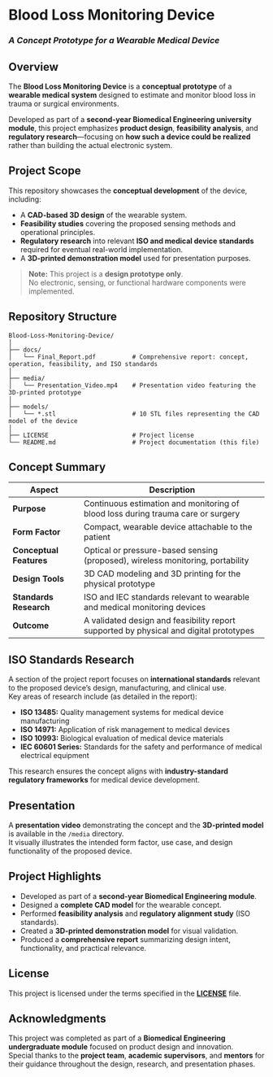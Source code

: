 # Blood Loss Monitoring Device  
### *A Concept Prototype for a Wearable Medical Device*

## Overview  
The **Blood Loss Monitoring Device** is a **conceptual prototype** of a **wearable medical system** designed to estimate and monitor blood loss in trauma or surgical environments.  

Developed as part of a **second-year Biomedical Engineering university module**, this project emphasizes **product design**, **feasibility analysis**, and **regulatory research**—focusing on **how such a device could be realized** rather than building the actual electronic system.  

## Project Scope  
This repository showcases the **conceptual development** of the device, including:  
- A **CAD-based 3D design** of the wearable system.  
- **Feasibility studies** covering the proposed sensing methods and operational principles.  
- **Regulatory research** into relevant **ISO and medical device standards** required for eventual real-world implementation.  
- A **3D-printed demonstration model** used for presentation purposes.  

> **Note:** This project is a **design prototype only**.  
> No electronic, sensing, or functional hardware components were implemented.

## Repository Structure  
```
Blood-Loss-Monitoring-Device/
│
├── docs/  
│   └── Final_Report.pdf          # Comprehensive report: concept, operation, feasibility, and ISO standards  
│
├── media/  
│   └── Presentation_Video.mp4    # Presentation video featuring the 3D-printed prototype  
│
├── models/  
│   └── *.stl                     # 10 STL files representing the CAD model of the device  
│
├── LICENSE                       # Project license  
└── README.md                     # Project documentation (this file)  
```

## Concept Summary  
| **Aspect** | **Description** |
|-------------|----------------|
| **Purpose** | Continuous estimation and monitoring of blood loss during trauma care or surgery |
| **Form Factor** | Compact, wearable device attachable to the patient |
| **Conceptual Features** | Optical or pressure-based sensing (proposed), wireless monitoring, portability |
| **Design Tools** | 3D CAD modeling and 3D printing for the physical prototype |
| **Standards Research** | ISO and IEC standards relevant to wearable and medical monitoring devices |
| **Outcome** | A validated design and feasibility report supported by physical and digital prototypes |

## ISO Standards Research  
A section of the project report focuses on **international standards** relevant to the proposed device’s design, manufacturing, and clinical use.  
Key areas of research include (as detailed in the report):  
- **ISO 13485:** Quality management systems for medical device manufacturing  
- **ISO 14971:** Application of risk management to medical devices  
- **ISO 10993:** Biological evaluation of medical device materials  
- **IEC 60601 Series:** Standards for the safety and performance of medical electrical equipment  

This research ensures the concept aligns with **industry-standard regulatory frameworks** for medical device development.

## Presentation  
A **presentation video** demonstrating the concept and the **3D-printed model** is available in the `/media` directory.  
It visually illustrates the intended form factor, use case, and design functionality of the proposed device.  

## Project Highlights  
- Developed as part of a **second-year Biomedical Engineering module**.  
- Designed a **complete CAD model** for the wearable concept.  
- Performed **feasibility analysis** and **regulatory alignment study** (ISO standards).  
- Created a **3D-printed demonstration model** for visual validation.  
- Produced a **comprehensive report** summarizing design intent, functionality, and practical relevance.  

## License  
This project is licensed under the terms specified in the **[LICENSE](./LICENSE)** file.  

## Acknowledgments  
This project was completed as part of a **Biomedical Engineering undergraduate module** focused on product design and innovation.  
Special thanks to the **project team**, **academic supervisors**, and **mentors** for their guidance throughout the design, research, and presentation phases.  
